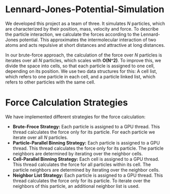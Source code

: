 # Lennard-Jones-Potential-Simulation
We developed this project as a team of three. It simulates *N* particles, which are characterized by their position, mass, velocity and force. To describe the particle interaction, we calculate the forces according to the Lennard-Jones potential. This approximates the intermolecular interaction of two atoms and acts repulsive at short distances and attractive at long distances.

In our brute-force approach, the calculation of the force over *N* particles is iterates over all *N* particles, which scales with **O(N^2)**. To improve this, we divide the space into cells, so that each particle is assigned to one cell, depending on its position. We use two data structures for this: A cell list, which refers to one particle in each cell, and a particle linked list, which refers to other particles with the same cell.

# Force Calculation Strategies
We have implemented different strategies for the force calculation:
- **Brute-Froce Strategy:** Each particle is assigned to a GPU thread. This thread calculates the force only for its particle. For each particle we iterate over all *N* particles.
- **Particle-Parallel Binning Strategy:** Each particle is assigned to a GPU thread. This thread calculates the force only for its particle. The particle neighbors are determined by iterating over the neighbor cells.
- **Cell-Parallel Binning Strategy:** Each cell is assigned to a GPU thread. This thread calculates the force for all particles within its cell. The particle neighbors are determined by iterating over the neighbor cells.
- **Neighbor List Strategy:** Each particle is assigned to a GPU thread. This thread calculates the force only for its particle. To iterate over the neighbors of this particle, an additional neighbor list is used.
